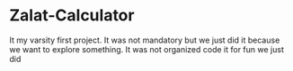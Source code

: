 # Zalat-Calculator
It my varsity first project. It was not mandatory but we just did it because we want to explore something. It was not organized code it for fun we just did
